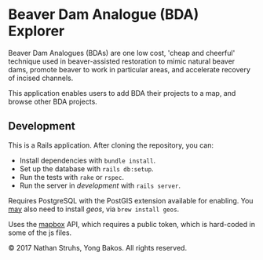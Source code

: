 # Beaver Dam Analogue (BDA) Explorer

Beaver Dam Analogues (BDAs) are one low cost, 'cheap and cheerful' technique
used in beaver-assisted restoration to mimic natural beaver dams, promote beaver
to work in particular areas, and accelerate recovery of incised channels.

This application enables users to add BDA their projects to a map, and browse
other BDA projects.

## Development

This is a Rails application. After cloning the repository, you can:

* Install dependencies with `bundle install`.
* Set up the database with `rails db:setup`.
* Run the tests with `rake` or `rspec`.
* Run the server in _development_ with `rails server`.

Requires PostgreSQL with the PostGIS extension available for enabling. You
[may](https://github.com/rgeo/activerecord-postgis-adapter/issues/190) also need
to install _geos_, via `brew install geos`.

Uses the [mapbox](https://www.mapbox.com) API, which requires a public token,
which is hard-coded in some of the js files.

&copy; 2017 Nathan Struhs, Yong Bakos. All rights reserved.
